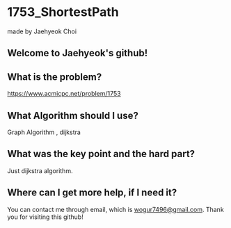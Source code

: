 # 1753_ShortestPath

made by Jaehyeok Choi

## Welcome to Jaehyeok's github!

## What is the problem?

https://www.acmicpc.net/problem/1753

## What Algorithm should I use?

Graph Algorithm , dijkstra

## What was the key point and the hard part?

Just dijkstra algorithm.

## Where can I get more help, if I need it?

You can contact me through email, which is wogur7496@gmail.com.
Thank you for visiting this github!
